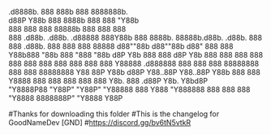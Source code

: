 
.d8888b.                         888    888b    888                                   8888888b.                    
d88P  Y88b                        888   8888b   888                                   888  "Y88b                   
888    888                        888   88888b  888                                   888    888                   
888         .d88b.   .d88b.   .d88888   888Y88b 888  8888b.  88888b.d88b.   .d88b.    888    888  .d88b.  888  888
888  88888 d88""88b d88""88b d88" 888   888 Y88b888     "88b 888 "888 "88b d8P  Y8b   888    888 d8P  Y8b 888  888
888    888 888  888 888  888 888  888   888  Y88888 .d888888 888  888  888 88888888   888    888 88888888 Y88  88P
Y88b  d88P Y88..88P Y88..88P Y88b 888   888   Y8888 888  888 888  888  888 Y8b.       888  .d88P Y8b.      Y8bd8P  
"Y8888P88  "Y88P"   "Y88P"   "Y88888    888    Y888 "Y888888 888  888  888  "Y8888    8888888P"   "Y8888    Y88P   


#Thanks for downloading this folder
#This is the changelog for GoodNameDev [GND]
#https://discord.gg/bv6tN5vtkR
